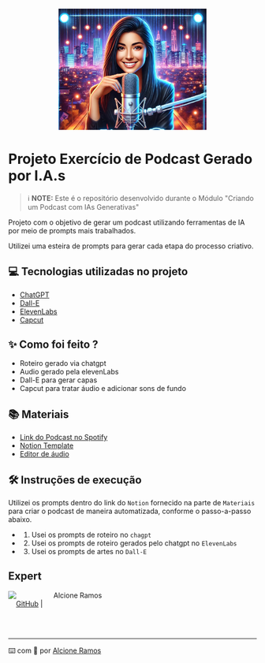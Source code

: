 <p align="center">
<img 
    src="./assets/Capa podcast 1.png"
    width="300"
/>
</p>

# Projeto Exercício de Podcast Gerado por I.A.s


 > ℹ️ **NOTE:** Este é o repositório desenvolvido durante o Módulo "Criando um Podcast com IAs Generativas" 

Projeto com o objetivo de gerar um podcast utilizando ferramentas de IA por meio de prompts mais trabalhados.

Utilizei uma esteira de prompts para gerar cada etapa do processo criativo.

## 💻 Tecnologias utilizadas no projeto

- [ChatGPT](https://chat.openai.com/) 
- [Dall-E](https://chatgpt.com/g/g-2fkFE8rbu-dall-e)
- [ElevenLabs](https://beta.elevenlabs.io/)
- [Capcut](https://www.capcut.com/pt-br/)

## ✨ Como foi feito ?

- Roteiro gerado via chatgpt
- Audio gerado pela elevenLabs
- Dall-E para gerar capas
- Capcut para tratar áudio e adicionar sons de fundo

## 📚 Materiais

- [Link do Podcast no Spotify](https://open.spotify.com/episode/6lKac8i5olNqN7jT2Z25LU?si=VaCrelWoQiCUzdjdTNSAkA)
- [Notion Template](https://www.notion.so/PAS-Podcast-AI-Studio-M-tricas-1756ce055c1a801b9498d3ea4b7193d2)
- [Editor de áudio](https://www.capcut.com/editor/552B447D-76C5-4292-8721-01A972D0ED1F?start_tab=video&enter_from=create_new&from_page=work_space&tab=all&__action_from=templates&position=templates&scenario=custom&workspaceId=7457209310062526470&spaceId=7457208194965259269)


## 🛠️ Instruções de execução

Utilizei os prompts dentro do link do `Notion` fornecido na parte de `Materiais` para criar o podcast de maneira automatizada, conforme o passo-a-passo abaixo.

-  1. Usei os prompts de roteiro no `chagpt`
-  2. Usei os prompts de roteiro gerados pelo chatgpt no `ElevenLabs`
-  3. Usei os prompts de artes no `Dall-E`

##  Expert

<p>
    <img 
      align=left 
      margin=10 
      width=80 
      src="https://avatars.githubusercontent.com/u/189394740?s=400&u=da5534723715d76e415ada0a2c0eccbed71be12d&v=4"
    />
    <p>&nbsp&nbsp&nbspAlcione Ramos<br>
    &nbsp&nbsp&nbsp
    <a href="https://github.com/alcione314">
    GitHub</a>&nbsp;|&nbsp;
    </p>
</p>
<br/><br/>
<p>

---

⌨️ com 💜 por [Alcione Ramos](https://github.com/alcione314)
